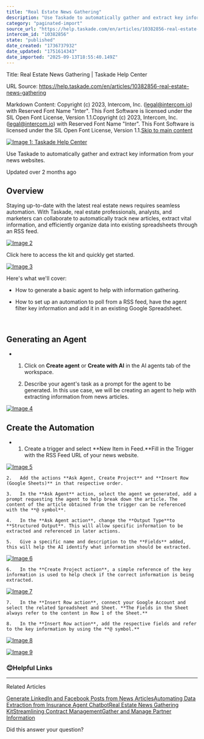 ```yaml
---
title: "Real Estate News Gathering"
description: "Use Taskade to automatically gather and extract key information from your news websites."
category: "paginated-import"
source_url: "https://help.taskade.com/en/articles/10382856-real-estate-news-gathering"
intercom_id: "10382856"
state: "published"
date_created: "1736737932"
date_updated: "1751614343"
date_imported: "2025-09-13T18:55:40.149Z"
---
```


Title: Real Estate News Gathering | Taskade Help Center

URL Source: https://help.taskade.com/en/articles/10382856-real-estate-news-gathering

Markdown Content:
Copyright (c) 2023, Intercom, Inc. (legal@intercom.io) with Reserved Font Name "Inter". This Font Software is licensed under the SIL Open Font License, Version 1.1.Copyright (c) 2023, Intercom, Inc. (legal@intercom.io) with Reserved Font Name "Inter". This Font Software is licensed under the SIL Open Font License, Version 1.1.[Skip to main content](https://help.taskade.com/en/articles/10382856-real-estate-news-gathering#main-content)

[![Image 1: Taskade Help Center](https://downloads.intercomcdn.com/i/o/490280/d14603621e78c833c2d0e66f/2d1230f35f3009fff25b2989e93312a5.png)](https://help.taskade.com/en/)

Use Taskade to automatically gather and extract key information from your news websites.

Updated over 2 months ago

Overview
--------

Staying up-to-date with the latest real estate news requires seamless automation. With Taskade, real estate professionals, analysts, and marketers can collaborate to automatically track new articles, extract vital information, and efficiently organize data into existing spreadsheets through an RSS feed.

[![Image 2](https://downloads.intercomcdn.com/i/o/plyqw4hf/1332111182/300b37f9160a34942cd37d8316bf/Ask+Agent+Action+back.png?expires=1757791800&signature=4b45f90743e3b860bd5661d8397ed6303ec47470ffe9a08b627055208dff7591&req=dSMkFMh%2FnIBXW%2FMW1HO4zeWRopRoahXIn0kFnDFEsqsoPG%2Bns7qgO9O%2FJ3Du%0AEZaaGinACMMRhlPQRkA%3D%0A)](https://downloads.intercomcdn.com/i/o/plyqw4hf/1332111182/300b37f9160a34942cd37d8316bf/Ask+Agent+Action+back.png?expires=1757791800&signature=4b45f90743e3b860bd5661d8397ed6303ec47470ffe9a08b627055208dff7591&req=dSMkFMh%2FnIBXW%2FMW1HO4zeWRopRoahXIn0kFnDFEsqsoPG%2Bns7qgO9O%2FJ3Du%0AEZaaGinACMMRhlPQRkA%3D%0A)

Click here to access the kit and quickly get started.

[![Image 3](https://downloads.intercomcdn.com/i/o/plyqw4hf/1589060710/a68e55b9763116d90962cf53bca0/Kits-2BPNG-2B2.png?expires=1757791800&signature=0c5ceadba7f57b48b32663d8a7202b0d62be0e78a93c2f0b7fbd0da434328f8c&req=dSUvH8l4nYZeWfMW1HO4zYtU%2FlnTB29D9S79J5%2FXbzM%2BfYM9W8OoL%2BETRpSa%0AKMZ%2F2GTFptcv22xiilQ%3D%0A)](https://www.taskade.com/bundle/01JHEXT1D4Y6FT919S6HX0BHH8)

Here's what we'll cover:

*   How to generate a basic agent to help with information gathering.

*   How to set up an automation to poll from a RSS feed, have the agent filter key information and add it in an existing Google Spreadsheet.

​

Generating an Agent
-------------------

*   
    1.   Click on **Create agent** or **Create with AI** in the AI agents tab of the workspace.

    2.   Describe your agent's task as a prompt for the agent to be generated. In this use case, we will be creating an agent to help with extracting information from news articles.

[![Image 4](https://downloads.intercomcdn.com/i/o/plyqw4hf/1332107682/abcef2bb6a809cad2da1a29b2834/Generate+an+Agent+Back.png?expires=1757791800&signature=09ea97453a9eea72846068413931d501820928ba0c5e3624270036879347ca41&req=dSMkFMh%2BmodXW%2FMW1HO4za1JSVdMW3fHMUR1ozjQv4cZ8KsB1gwjnt5L%2BYoO%0AyjxAzx0DUKozcTzqQMg%3D%0A)](https://downloads.intercomcdn.com/i/o/plyqw4hf/1332107682/abcef2bb6a809cad2da1a29b2834/Generate+an+Agent+Back.png?expires=1757791800&signature=09ea97453a9eea72846068413931d501820928ba0c5e3624270036879347ca41&req=dSMkFMh%2BmodXW%2FMW1HO4za1JSVdMW3fHMUR1ozjQv4cZ8KsB1gwjnt5L%2BYoO%0AyjxAzx0DUKozcTzqQMg%3D%0A)

Create the Automation
---------------------

*   
    1.   Create a trigger and select **New Item in Feed.**Fill in the Trigger with the RSS Feed URL of your news website.

[![Image 5](https://downloads.intercomcdn.com/i/o/plyqw4hf/1332111895/842d9a128084884e14b627d9d521/RSS+Trigger+Back.png?expires=1757791800&signature=71e45fddd2a7269387fe6712d6b9d7e8f22dc2d7a2b9d53ece9273e64d06ef19&req=dSMkFMh%2FnIlWXPMW1HO4zZWrFGN8je9i%2F5dZavM7ILUI9HpjdP3CPr92gh6Q%0AcR%2Fn%0A)](https://downloads.intercomcdn.com/i/o/plyqw4hf/1332111895/842d9a128084884e14b627d9d521/RSS+Trigger+Back.png?expires=1757791800&signature=71e45fddd2a7269387fe6712d6b9d7e8f22dc2d7a2b9d53ece9273e64d06ef19&req=dSMkFMh%2FnIlWXPMW1HO4zZWrFGN8je9i%2F5dZavM7ILUI9HpjdP3CPr92gh6Q%0AcR%2Fn%0A)

    2.   Add the actions **Ask Agent, Create Project** and **Insert Row (Google Sheets)** in that respective order.

    3.   In the **Ask Agent** action, select the agent we generated, add a prompt requesting the agent to help break down the article. The content of the article obtained from the trigger can be referenced with the **@ symbol**.

    4.   In the **Ask Agent action**, change the **Output Type**to **Structured Output**. This will allow specific information to be extracted and referenced in later actions.

    5.   Give a specific name and description to the **Fields** added, this will help the AI identify what information should be extracted.

[![Image 6](https://downloads.intercomcdn.com/i/o/plyqw4hf/1332112143/d8600367020bc55604d8bf38357f/Ask%2BAgent%2BAction%2Bback.png?expires=1757791800&signature=8c1b60200156c184084dbde9e0c6fa101c6bae79c04c7679484b9a8f518a77b1&req=dSMkFMh%2Fn4BbWvMW1HO4zXET3Gp86XkzEmBL1nhSnuZ0EPQaE0GzJM7HqjN9%0AeNFy%0A)](https://downloads.intercomcdn.com/i/o/plyqw4hf/1332112143/d8600367020bc55604d8bf38357f/Ask%2BAgent%2BAction%2Bback.png?expires=1757791800&signature=8c1b60200156c184084dbde9e0c6fa101c6bae79c04c7679484b9a8f518a77b1&req=dSMkFMh%2Fn4BbWvMW1HO4zXET3Gp86XkzEmBL1nhSnuZ0EPQaE0GzJM7HqjN9%0AeNFy%0A)

    6.   In the **Create Project action**, a simple reference of the key information is used to help check if the correct information is being extracted.

[![Image 7](https://downloads.intercomcdn.com/i/o/plyqw4hf/1332112443/dd5d2e514ae0d51d5d22875b82e5/Create+Project+action+back.png?expires=1757791800&signature=87d1e6a1c13efd316c35a999d47d16c4acad09c30d09d6b918ccc1c862bc1949&req=dSMkFMh%2Fn4VbWvMW1HO4zbh6%2BgUOhX5k3AoH3KZGa087UpMfmQ8dO2qVV1XE%0Ahy9o%0A)](https://downloads.intercomcdn.com/i/o/plyqw4hf/1332112443/dd5d2e514ae0d51d5d22875b82e5/Create+Project+action+back.png?expires=1757791800&signature=87d1e6a1c13efd316c35a999d47d16c4acad09c30d09d6b918ccc1c862bc1949&req=dSMkFMh%2Fn4VbWvMW1HO4zbh6%2BgUOhX5k3AoH3KZGa087UpMfmQ8dO2qVV1XE%0Ahy9o%0A)

    7.   In the **Insert Row action**, connect your Google Account and select the related Spreadsheet and Sheet. **The Fields in the Sheet always refer to the content in Row 1 of the Sheet.**

    8.   In the **Insert Row action**, add the respective fields and refer to the key information by using the **@ symbol.**

[![Image 8](https://downloads.intercomcdn.com/i/o/plyqw4hf/1332112693/3ae82e718235ed8395b5072d400c/Insert+Row+action+back.png?expires=1757791800&signature=3bdac9e059171e78aae920679b664dcbad009e3dc5385760dc93d2742014a895&req=dSMkFMh%2Fn4dWWvMW1HO4zSwEWubKOzIJABjymf2ywSr8lRvbVeXEIIhIovn1%0AnivU%0A)](https://downloads.intercomcdn.com/i/o/plyqw4hf/1332112693/3ae82e718235ed8395b5072d400c/Insert+Row+action+back.png?expires=1757791800&signature=3bdac9e059171e78aae920679b664dcbad009e3dc5385760dc93d2742014a895&req=dSMkFMh%2Fn4dWWvMW1HO4zSwEWubKOzIJABjymf2ywSr8lRvbVeXEIIhIovn1%0AnivU%0A)

[![Image 9](https://downloads.intercomcdn.com/i/o/plyqw4hf/1332112984/840b76acb38d6bb894c44a572ffb/Google+Sheet+Example+back.png?expires=1757791800&signature=57471229d9b54943d6f4382d2b37fa807f6672b5d3455993116927889ec9d7f7&req=dSMkFMh%2Fn4hXXfMW1HO4zWRbLJ2iagOLrsvlOtg6D9y5mFiclor%2BjzD5abQB%0AHzC%2B%0A)](https://downloads.intercomcdn.com/i/o/plyqw4hf/1332112984/840b76acb38d6bb894c44a572ffb/Google+Sheet+Example+back.png?expires=1757791800&signature=57471229d9b54943d6f4382d2b37fa807f6672b5d3455993116927889ec9d7f7&req=dSMkFMh%2Fn4hXXfMW1HO4zWRbLJ2iagOLrsvlOtg6D9y5mFiclor%2BjzD5abQB%0AHzC%2B%0A)

### 😊**Helpful Links**

* * *

Related Articles

[Generate LinkedIn and Facebook Posts from News Articles](https://help.taskade.com/en/articles/10501670-generate-linkedin-and-facebook-posts-from-news-articles)[Automating Data Extraction from Insurance Agent Chatbot](https://help.taskade.com/en/articles/10530991-automating-data-extraction-from-insurance-agent-chatbot)[Real Estate News Gathering Kit](https://help.taskade.com/en/articles/10545012-real-estate-news-gathering-kit)[Streamlining Contract Management](https://help.taskade.com/en/articles/11122004-streamlining-contract-management)[Gather and Manage Partner Information](https://help.taskade.com/en/articles/11168119-gather-and-manage-partner-information)

Did this answer your question?
